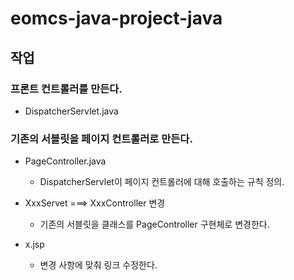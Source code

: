 # eomcs-java-project-java

## 작업

### 프론트 컨트롤러를 만든다.

- DispatcherServlet.java

### 기존의 서블릿을 페이지 컨트롤러로 만든다.

- PageController.java
    - DispatcherServlet이 페이지 컨트롤러에 대해 호출하는 규칙 정의.

- XxxServet ===> XxxController 변경
    - 기존의 서블릿을 클래스를 PageController 구현체로 변경한다.

- x.jsp
    - 변경 사항에 맞춰 링크 수정한다.